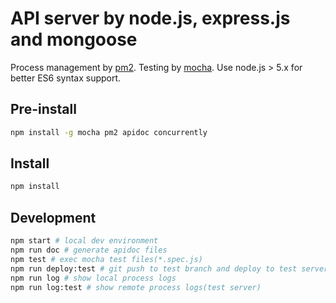 # API server by node.js, express.js and mongoose

Process management by [pm2](http://pm2.keymetrics.io/).
Testing by [mocha](https://mochajs.org/).
Use node.js > 5.x for better ES6 syntax support.

## Pre-install

```sh
npm install -g mocha pm2 apidoc concurrently
```

## Install

```sh
npm install
```

## Development

```sh
npm start # local dev environment
npm run doc # generate apidoc files
npm test # exec mocha test files(*.spec.js)
npm run deploy:test # git push to test branch and deploy to test server
npm run log # show local process logs
npm run log:test # show remote process logs(test server)
```
